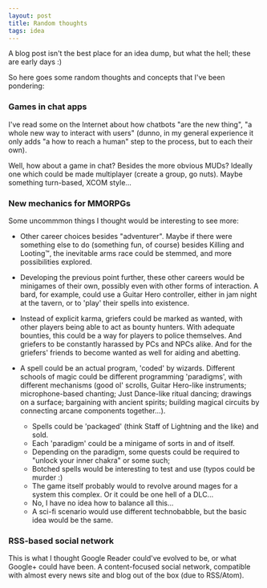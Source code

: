 ```yaml
---
layout: post
title: Random thoughts
tags: idea
---
```


A blog post isn't the best place for an idea dump, but what the hell; these are early days :)

So here goes some random thoughts and concepts that I've been pondering:

### Games in chat apps

I've read some on the Internet about how chatbots "are the new thing", "a whole new way to interact with users" (dunno, 
in my general experience it only adds "a how to reach a human" step to the process, but to each their own). 

Well, how about a game in chat? Besides the more obvious MUDs? Ideally one which could be made multiplayer (create a 
group, go nuts). Maybe something turn-based, XCOM style...

### New mechanics for MMORPGs 

Some uncommmon things I thought would be interesting to see more:

* Other career choices besides "adventurer". Maybe if there were something else to do (something fun, of course) besides Killing and Looting&trade;, the inevitable arms race could be stemmed, and more possibilities explored.

* Developing the previous point further, these other careers would be minigames of their own, possibly even with other forms of interaction. A bard, for example, could use a Guitar Hero controller, either in jam night at the tavern, or to 'play' their spells into existence. 

* Instead of explicit karma, griefers could be marked as wanted, with other players being able to act as bounty hunters. With adequate bounties, this could be a way for players to police themselves. And griefers to be constantly harassed by PCs and NPCs alike. And for the griefers' friends to become wanted as well for aiding and abetting.  

* A spell could be an actual program, 'coded' by wizards. Different schools of magic could be different programming 'paradigms', with different mechanisms (good ol' scrolls, Guitar Hero-like instruments; microphone-based chanting; Just Dance-like ritual dancing; drawings on a surface; bargaining with ancient spirits; building magical circuits by connecting arcane components together...). 
    * Spells could be 'packaged' (think Staff of Lightning and the like) and sold. 
    * Each 'paradigm' could be a minigame of sorts in and of itself. 
    * Depending on the paradigm, some quests could be required to "unlock your inner chakra" or some such;
    * Botched spells would be interesting to test and use (typos could be murder :)
    * The game itself probably would to revolve around mages for a system this complex. Or it could be one hell of a DLC...
    * No, I have no idea how to balance all this...
    * A sci-fi scenario would use different technobabble, but the basic idea would be the same.
    
### RSS-based social network

This is what I thought Google Reader could've evolved to be, or what Google+ could have been. A content-focused social network,  compatible with almost every news site and blog out of the box (due to RSS/Atom).  
